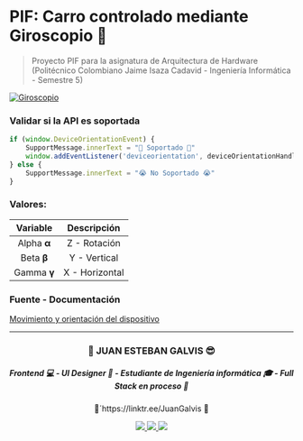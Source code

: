 # PIF: Carro controlado mediante Giroscopio 🧭
 
> Proyecto PIF para la asignatura de Arquitectura de Hardware (Politécnico Colombiano Jaime Isaza Cadavid - Ingeniería Informática - Semestre 5)

[![Giroscopio](https://developers.google.com/web/fundamentals/native-hardware/device-orientation/images/axes.png?hl=es "Giroscopio")](https://developers.google.com/web/fundamentals/native-hardware/device-orientation/images/axes.png?hl=es "Giroscopio")

### Validar si la API es soportada
```javascript
if (window.DeviceOrientationEvent) {
    SupportMessage.innerText = "🎉 Soportado 🎉"
    window.addEventListener('deviceorientation', deviceOrientationHandler, false);
} else {
    SupportMessage.innerText = "😭 No Soportado 😭"
}
```

### Valores:
| Variable  | Descripción  |
| :------------: | :------------: |
| Alpha **α**  | Z - Rotación  |
| Beta **β** | Y - Vertical  |
| Gamma **γ** |  X - Horizontal |

### Fuente - Documentación
[Movimiento y orientación del dispositivo](https://developers.google.com/web/fundamentals/native-hardware/device-orientation?hl=es#alpha "Movimiento y orientación del dispositivo")

------------

<h3 align="center"> 🚀 JUAN ESTEBAN GALVIS 😎 </h3>
<h5 align="center"> Frontend 💻 - UI Designer 🎨 - Estudiante de Ingeniería informática 🎓 - Full Stack en proceso 🧠 </h5>
<p align="center">
	🌲´https://linktr.ee/JuanGalvis 🌲
</p>

<p align="center"> <a href="https://twitter.com/JuanEGalvis"> <img src="https://img.icons8.com/fluent/48/000000/twitter.png" /> </a> <a href="https://www.linkedin.com/in/juanegalvis/"> <img src="https://img.icons8.com/color/48/000000/linkedin.png" /> </a> <a href="https://www.instagram.com/juanesgalvisb/"> <img src="https://img.icons8.com/fluent/48/000000/instagram-new.png" /> </a>
</p>